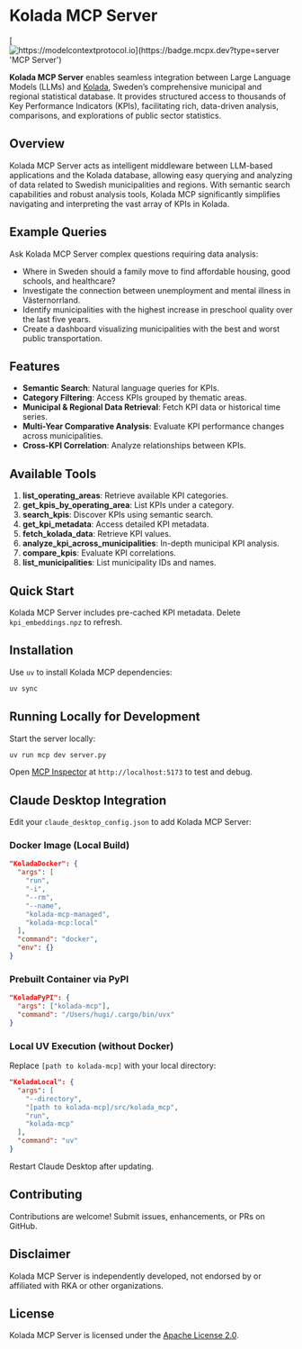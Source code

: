 # Kolada MCP Server

[![https://modelcontextprotocol.io](https://badge.mcpx.dev?type=server 'MCP Server')](https://modelcontextprotocol.io)

**Kolada MCP Server** enables seamless integration between Large Language Models (LLMs) and [Kolada](https://www.kolada.se/), Sweden’s comprehensive municipal and regional statistical database. It provides structured access to thousands of Key Performance Indicators (KPIs), facilitating rich, data-driven analysis, comparisons, and explorations of public sector statistics.

## Overview

Kolada MCP Server acts as intelligent middleware between LLM-based applications and the Kolada database, allowing easy querying and analyzing of data related to Swedish municipalities and regions. With semantic search capabilities and robust analysis tools, Kolada MCP significantly simplifies navigating and interpreting the vast array of KPIs in Kolada.

## Example Queries

Ask Kolada MCP Server complex questions requiring data analysis:
- Where in Sweden should a family move to find affordable housing, good schools, and healthcare?
- Investigate the connection between unemployment and mental illness in Västernorrland.
- Identify municipalities with the highest increase in preschool quality over the last five years.
- Create a dashboard visualizing municipalities with the best and worst public transportation.

## Features
- **Semantic Search**: Natural language queries for KPIs.
- **Category Filtering**: Access KPIs grouped by thematic areas.
- **Municipal & Regional Data Retrieval**: Fetch KPI data or historical time series.
- **Multi-Year Comparative Analysis**: Evaluate KPI performance changes across municipalities.
- **Cross-KPI Correlation**: Analyze relationships between KPIs.

## Available Tools
1. **list_operating_areas**: Retrieve available KPI categories.
2. **get_kpis_by_operating_area**: List KPIs under a category.
3. **search_kpis**: Discover KPIs using semantic search.
4. **get_kpi_metadata**: Access detailed KPI metadata.
5. **fetch_kolada_data**: Retrieve KPI values.
6. **analyze_kpi_across_municipalities**: In-depth municipal KPI analysis.
7. **compare_kpis**: Evaluate KPI correlations.
8. **list_municipalities**: List municipality IDs and names.

## Quick Start
Kolada MCP Server includes pre-cached KPI metadata. Delete `kpi_embeddings.npz` to refresh.

## Installation
Use `uv` to install Kolada MCP dependencies:

```bash
uv sync
```

## Running Locally for Development
Start the server locally:

```bash
uv run mcp dev server.py
```
Open [MCP Inspector](https://github.com/modelcontextprotocol/inspector) at `http://localhost:5173` to test and debug.

## Claude Desktop Integration

Edit your `claude_desktop_config.json` to add Kolada MCP Server:

### Docker Image (Local Build)
```json
"KoladaDocker": {
  "args": [
    "run",
    "-i",
    "--rm",
    "--name",
    "kolada-mcp-managed",
    "kolada-mcp:local"
  ],
  "command": "docker",
  "env": {}
}
```

### Prebuilt Container via PyPI
```json
"KoladaPyPI": {
  "args": ["kolada-mcp"],
  "command": "/Users/hugi/.cargo/bin/uvx"
}
```

### Local UV Execution (without Docker)
Replace `[path to kolada-mcp]` with your local directory:
```json
"KoladaLocal": {
  "args": [
    "--directory",
    "[path to kolada-mcp]/src/kolada_mcp",
    "run",
    "kolada-mcp"
  ],
  "command": "uv"
}
```

Restart Claude Desktop after updating.

## Contributing
Contributions are welcome! Submit issues, enhancements, or PRs on GitHub.

## Disclaimer
Kolada MCP Server is independently developed, not endorsed by or affiliated with RKA or other organizations.

## License
Kolada MCP Server is licensed under the [Apache License 2.0](LICENSE).